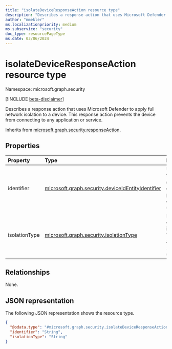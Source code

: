 ```yaml
---
title: "isolateDeviceResponseAction resource type"
description: "Describes a response action that uses Microsoft Defender to apply full network isolation to a device."
author: "mmekler"
ms.localizationpriority: medium
ms.subservice: "security"
doc_type: resourcePageType
ms.date: 03/06/2024
---
```


# isolateDeviceResponseAction resource type

Namespace: microsoft.graph.security

[!INCLUDE [beta-disclaimer](../../includes/beta-disclaimer.md)]

Describes a response action that uses Microsoft Defender to apply full network isolation to a device.
This response action prevents the device from connecting to any application or service.

Inherits from [microsoft.graph.security.responseAction](../resources/security-responseaction.md).

## Properties
| Property      | Type                                                                                                                | Description                                                                                                                  |
|:--------------|:--------------------------------------------------------------------------------------------------------------------|:-----------------------------------------------------------------------------------------------------------------------------|
| identifier    | [microsoft.graph.security.deviceIdEntityIdentifier](../resources/enums-security.md#deviceidentityidentifier-values) | Unique identifier for the response action. Default is `deviceId`. The possible values are: `deviceId`, `unknownFutureValue`. |
| isolationType | [microsoft.graph.security.isolationType](../resources/enums-security.md#isolationtype-values)                       | For the isolated device, the type of isolation applied. The possible values are: `full`, `selective`, `unknownFutureValue`.  |

## Relationships
None.

## JSON representation
The following JSON representation shows the resource type.
<!-- {
  "blockType": "resource",
  "@odata.type": "microsoft.graph.security.isolateDeviceResponseAction"
}
-->
``` json
{
  "@odata.type": "#microsoft.graph.security.isolateDeviceResponseAction",
  "identifier": "String",
  "isolationType": "String"
}
```

